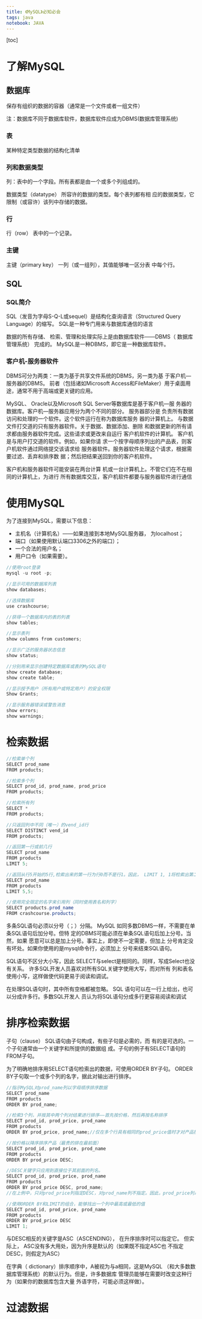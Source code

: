 ```yaml
---
title: 《MySQL》必知必会
tags: java
notebook: JAVA
---
```


[toc]

# 了解MySQL
## 数据库
保存有组织的数据的容器（通常是一个文件或者一组文件）

注：数据库不同于数据库软件，数据库软件应成为DBMS(数据库管理系统)

### 表

某种特定类型数据的结构化清单
### 列和数据类型
列：表中的一个字段。所有表都是由一个或多个列组成的。

数据类型（datatype） 所容许的数据的类型。每个表列都有相
应的数据类型，它限制（或容许）该列中存储的数据。

### 行
行（row） 表中的一个记录。

### 主键
主键（primary key） 一列（或一组列），其值能够唯一区分表
中每个行。

## SQL

### SQL简介
SQL（发音为字母S-Q-L或sequel）是结构化查询语言（Structured Query
Language）的缩写。 SQL是一种专门用来与数据库通信的语言

数据的所有存储、
检索、管理和处理实际上是由数据库软件——DBMS（ 数据库管理系统）
完成的。 MySQL是一种DBMS，即它是一种数据库软件。

### 客户机-服务器软件
DBMS可分为两类：一类为基于共享文件系统的DBMS，另一类为基
于客户机—服务器的DBMS。 前者（包括诸如Microsoft Access和FileMaker）用于桌面用途，通常不用于高端或更关键的应用。

MySQL、 Oracle以及Microsoft SQL Server等数据库是基于客户机—服
务器的数据库。客户机—服务器应用分为两个不同的部分。 服务器部分是
负责所有数据访问和处理的一个软件。这个软件运行在称为数据库服务
器的计算机上。
与数据文件打交道的只有服务器软件。关于数据、数据添加、删除
和数据更新的所有请求都由服务器软件完成。这些请求或更改来自运行
客户机软件的计算机。 客户机是与用户打交道的软件。例如，如果你请
求一个按字母顺序列出的产品表，则客户机软件通过网络提交该请求给
服务器软件。服务器软件处理这个请求，根据需要过滤、丢弃和排序数
据；然后把结果送回到你的客户机软件。

客户机和服务器软件可能安装在两台计算
机或一台计算机上。不管它们在不在相同的计算机上，为进行
所有数据库交互，客户机软件都要与服务器软件进行通信

# 使用MySQL

为了连接到MySQL，需要以下信息：
* 主机名（计算机名）——如果连接到本地MySQL服务器， 为localhost；
* 端口（如果使用默认端口3306之外的端口）；
* 一个合法的用户名；
* 用户口令（如果需要）。


```java
//使用root登录
mysql -u root -p;

//显示可用的数据库列表
show databases;

//选择数据库
use crashcourse;

//获得一个数据库内的表的列表
show tables;

//显示表列
show columns from customers;

//显示广泛的服务器状态信息
show status;

//分别用来显示创建特定数据库或表的MySQL语句
show create database;
show create table;

//显示授予用户（所有用户或特定用户）的安全权限
Show Grants;

//显示服务器错误或警告消息
show errors;
show warnings;
```

# 检索数据

```java
//检索单个列
SELECT prod_name
FROM products;

//检索多个列
SELECT prod_id, prod_name, prod_price
FROM products;

//检索所有列
SELECT *
FROM products;

//只返回列中不同（唯一）的vend_id行
SELECT DISTINCT vend_id
FROM products;

//返回第一行或前几行
SELECT prod_name
FROM products
LIMIT 5;

//返回从行5开始的5行,检索出来的第一行为行0而不是行1。因此， LIMIT 1, 1将检索出第二行而不是第一行。如果没有足够的行只返回它能返回的那么多行。
SELECT prod_name
FROM products
LIMIT 5,5;

//使用完全限定的名字来引用列（同时使用表名和列字）
SELECT products.prod_name
FROM crashcourse.products;
```
多条SQL语句必须以分号（；）分隔。 MySQL
如同多数DBMS一样，不需要在单条SQL语句后加分号。但特
定的DBMS可能必须在单条SQL语句后加上分号。当然，如果
愿意可以总是加上分号。事实上，即使不一定需要，但加上
分号肯定没有坏处。如果你使用的是mysql命令行，必须加上
分号来结束SQL语句。

SQL语句不区分大小写，因此
SELECT与select是相同的。同样，写成Select也没有关系。
许多SQL开发人员喜欢对所有SQL关键字使用大写，而对所有
列和表名使用小写，这样做使代码更易于阅读和调试。

在处理SQL语句时，其中所有空格都被忽略。 SQL
语句可以在一行上给出，也可以分成许多行。多数SQL开发人
员认为将SQL语句分成多行更容易阅读和调试

# 排序检索数据

子句（clause） SQL语句由子句构成，有些子句是必需的，而
有的是可选的。一个子句通常由一个关键字和所提供的数据组
成。子句的例子有SELECT语句的FROM子句。

为了明确地排序用SELECT语句检索出的数据，可使用ORDER BY子句。
ORDER BY子句取一个或多个列的名字，据此对输出进行排序。

```java
//指示MySQL对prod_name列以字母顺序排序数据
SELECT prod_name
FROM products
ORDER BY prod_name;

//检索3个列，并按其中两个列对结果进行排序——首先按价格，然后再按名称排序
SELECT prod_id, prod_price, prod_name
FROM products
ORDER BY prod_price, prod_name;//仅在多个行具有相同的prod_price值时才对产品按prod_name进行排序

//按价格以降序排序产品（最贵的排在最前面）
SELECT prod_id, prod_price, prod_name
FROM products
ORDER BY prod_price DESC;

//DESC关键字只应用到直接位于其前面的列名。
SELECT prod_id, prod_price, prod_name
FROM products
ORDER BY prod_price DESC, prod_name;
//在上例中，只对prod_price列指定DESC，对prod_name列不指定。因此，prod_price列以降序排序，而prod_name列（在每个价格内）仍然按标准的升序排序

//使用ORDER BY和LIMIT的组合，能够找出一个列中最高或最低的值
SELECT prod_id, prod_price, prod_name
FROM products
ORDER BY prod_price DESC
LIMIT 1;
```

与DESC相反的关键字是ASC（ASCENDING）， 在升序排序时可以指定它。
但实际上， ASC没有多大用处，因为升序是默认的（如果既不指定ASC也
不指定DESC，则假定为ASC）

在字典（ dictionary）排序顺序中，A被视为与a相同，这是MySQL
（和大多数数据库管理系统）的默认行为。但是，许多数据库
管理员能够在需要时改变这种行为（如果你的数据库包含大量
外语字符，可能必须这样做）。

# 过滤数据

